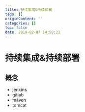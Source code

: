 ```yaml
---
title: 持续集成&持续部署
tags: []
originContent: ''
categories: []
toc: false
date: 2019-02-07 14:58:21
---
```


# 持续集成&持续部署

## 概念

- jenkins
- gitlab
- maven
- tomcat